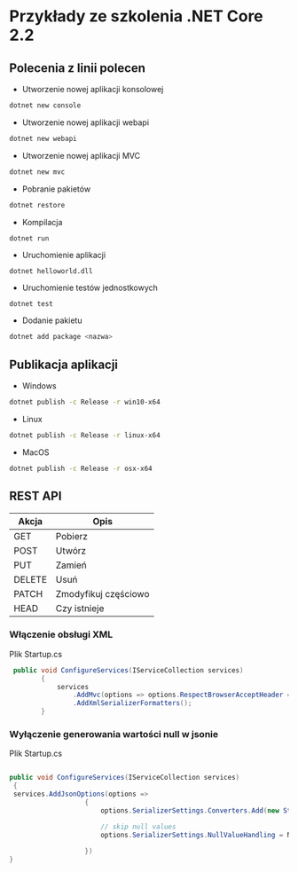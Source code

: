 # Przykłady ze szkolenia .NET Core 2.2

## Polecenia z linii polecen

* Utworzenie nowej aplikacji konsolowej

~~~ bash
dotnet new console
~~~~

* Utworzenie nowej aplikacji webapi

~~~ bash
dotnet new webapi
~~~~

* Utworzenie nowej aplikacji MVC

~~~ bash
dotnet new mvc
~~~~

* Pobranie pakietów

~~~ bash
dotnet restore
~~~~


* Kompilacja

~~~ bash
dotnet run
~~~~


* Uruchomienie aplikacji

~~~
dotnet helloworld.dll
~~~


* Uruchomienie testów jednostkowych
~~~
dotnet test
~~~

* Dodanie pakietu 
~~~ bash
dotnet add package <nazwa>
~~~

## Publikacja aplikacji

* Windows
~~~ bash
dotnet publish -c Release -r win10-x64
~~~

* Linux
~~~ bash
dotnet publish -c Release -r linux-x64
~~~

* MacOS
~~~ bash
dotnet publish -c Release -r osx-x64
~~~


## REST API

| Akcja  | Opis                  |
|--------|-----------------------|
| GET    | Pobierz               |
| POST   | Utwórz                |
| PUT    | Zamień                |
| DELETE | Usuń                  |
| PATCH  | Zmodyfikuj częściowo  |
| HEAD   | Czy istnieje          |



### Włączenie obsługi XML

Plik Startup.cs

~~~ csharp
 public void ConfigureServices(IServiceCollection services)
        {
            services
                .AddMvc(options => options.RespectBrowserAcceptHeader = true)
                .AddXmlSerializerFormatters();
        }
~~~


### Wyłączenie generowania wartości null w jsonie

Plik Startup.cs

~~~ csharp

public void ConfigureServices(IServiceCollection services)
 {
 services.AddJsonOptions(options =>
                   {
                       options.SerializerSettings.Converters.Add(new StringEnumConverter(camelCaseText: true));

                       // skip null values
                       options.SerializerSettings.NullValueHandling = Newtonsoft.Json.NullValueHandling.Ignore;
                       
                   })
}
~~~
